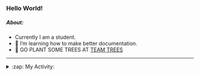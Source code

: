 ### Hello World!

##### About:
- Currently I am a student.
- 🌱 I’m learning how to make better documentation.
- 🌱 GO PLANT SOME TREES AT [TEAM TREES](https://teamtrees.org/)

---
<details>
  <summary>:zap: My Activity:</summary>
  
<!--START_SECTION:waka-->
![Code Time](http://img.shields.io/badge/Code%20Time-1%2C180%20hrs%2035%20mins-blue)

**I'm a Night 🦉** 

```text
🌞 Morning                1880 commits        ███░░░░░░░░░░░░░░░░░░░░░░   10.01 % 
🌆 Daytime                6404 commits        █████████░░░░░░░░░░░░░░░░   34.11 % 
🌃 Evening                5387 commits        ███████░░░░░░░░░░░░░░░░░░   28.69 % 
🌙 Night                  5105 commits        ███████░░░░░░░░░░░░░░░░░░   27.19 % 
```
📅 **I'm Most Productive on Wednesday** 

```text
Monday                   2653 commits        ████░░░░░░░░░░░░░░░░░░░░░   14.13 % 
Tuesday                  2558 commits        ███░░░░░░░░░░░░░░░░░░░░░░   13.62 % 
Wednesday                4379 commits        ██████░░░░░░░░░░░░░░░░░░░   23.32 % 
Thursday                 2416 commits        ███░░░░░░░░░░░░░░░░░░░░░░   12.87 % 
Friday                   1960 commits        ███░░░░░░░░░░░░░░░░░░░░░░   10.44 % 
Saturday                 1643 commits        ██░░░░░░░░░░░░░░░░░░░░░░░   08.75 % 
Sunday                   3167 commits        ████░░░░░░░░░░░░░░░░░░░░░   16.87 % 
```


📊 **This Week I Spent My Time On** 

```text
🔥 Editors: 
VS Code                  6 hrs 46 mins       ███████████████████░░░░░░   75.07 % 
IntelliJ                 2 hrs 15 mins       ██████░░░░░░░░░░░░░░░░░░░   24.93 % 

🐱‍💻 Projects: 
givbacks-admin           6 hrs 10 mins       █████████████████░░░░░░░░   68.45 % 
intro                    2 hrs 1 min         ██████░░░░░░░░░░░░░░░░░░░   22.49 % 
givbacks-application     24 mins             █░░░░░░░░░░░░░░░░░░░░░░░░   04.45 % 
praise                   8 mins              ░░░░░░░░░░░░░░░░░░░░░░░░░   01.56 % 
FilterHelperTest.kt      6 mins              ░░░░░░░░░░░░░░░░░░░░░░░░░   01.29 % 
```


 Last Updated on 04/09/2023 20:11:43 UTC
<!--END_SECTION:waka-->
</details>
